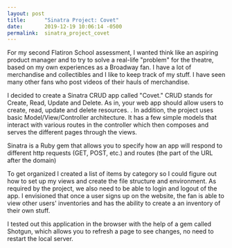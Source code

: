 ```yaml
---
layout: post
title:      "Sinatra Project: Covet"
date:       2019-12-19 10:06:14 -0500
permalink:  sinatra_project_covet
---
```




For my second Flatiron School assessment, I wanted think like an aspiring product manager and to try to solve a real-life "problem" for the theatre, based on my own experiences as a Broadway fan. I have a lot of merchandise and collectibles and I like to keep track of my stuff. I have seen many other fans who post videos of their hauls of merchandise. 

I decided to create a Sinatra CRUD app called "Covet." CRUD stands for Create, Read, Update and Delete. As in, your web app should allow users to create, read, update and delete resources. . In addition, the project uses basic Model/View/Controller architecture. It has a few simple models that interact with various routes in the controller which then composes and serves the different pages through the views.

Sinatra is a Ruby gem that allows you to specify how an app will respond to different http requests (GET, POST, etc.) and routes (the part of the URL after the domain)

To get organized I created a list of items by category so I could figure out how to set up my views and create the file structure and environment. As required by the project, we also need to be able to login and logout of the app. I envisioned that once a user signs up on the website, the fan is able to view other users' inventories and has the ability to create a an inventory of their own stuff. 

I tested out this application in the browser with the help of a gem called Shotgun, which allows you to refresh a page to see changes, no need to restart the local server.


